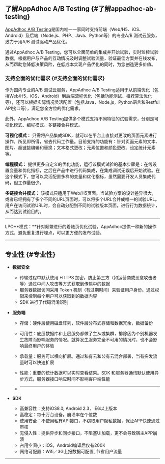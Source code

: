 ## 了解AppAdhoc A/B Testing {#了解appadhoc-ab-testing}

[AppAdhoc A/B Testing](http://www.appadhoc.com)是国内唯一一家同时支持前端（Web/H5、iOS、Android）及后端（Node.js、PHP、Java、Python等）的专业A/B 测试云服务，致力于用A/B 测试驱动产品优化。

通过AppAdhoc A/B Testing，您可以全面简单的集成并开始试验，实时监控试验数据，根据用户与产品的互动情况及时调整试验流量，验证最佳方案并在线发布，从而帮助您降低决策风险，在低成本实现产品优化的同时，为您创造更多价值。

### 支持全面的优化需求 {#支持全面的优化需求}

作为国内专业的A/B 测试云服务，AppAdhoc A/B Testing适用于从前端优化（包括Web/H5，iOS，Android）到后端流程优化（包括功能测试、推荐算法优化等），还可以根据实际情况灵活配置（包括Java，Node.js，Python语言和Restful API接口等），满足您全方位的优化需求。



此外，AppAdhoc A/B Testing提供多个模式支持不同特征的试验需求，分别是可视化模式、编程模式、多链接合并模式。

**可视化模式：** 只需将产品集成SDK，就可以在平台上直接对更改的页面元素进行操作，所见即所得，省去代码工作量。目前支持的功能有：针对页面元素的文本、图片、超链接编辑和替换；文本格式更改；元素位置和颜色更改、设定统计元素等。

**编程模式：** 提供更多自定义的优化功能，运行该模式试验的基本步骤是：在线设置变量和优化指标，之后在产品中进行代码集成，在集成调试无误后开始试验。在这个模式下，您可以灵活配置多样的变量和优化指标，虽然需要开发人员集成代码，但工作量很少。

**多链接合并模式：** 该模式只适用于Web/H5页面。当试验方案的设计差异很大，或者已经拥有了多个不同的URL页面时，可以将多个URL合并成唯一的试验URL。用户在访问试验URL时，会自动分配到不同的试验版本页面，进行行为数据统计，从而达到试验目的。

---

LPO**模式：**针对频繁进行的着陆页优化试验，AppAdhoc提供一种新的操作方式，避免重复进行埋点，可以更方便的发布试验。

---

## 专业性 {#专业性}

* **数据安全**

  * 传输过程中默认使用 HTTPS 加密，防止第三方（如运营商或恶意攻击者等）通过中间人攻击等方式获取到传输中的数据
  * 服务器数据访问采用 Token 机制（有过期时间）来验证用户身份。通过权限来控制每个用户可以获取到的数据内容
  * SDK 进行了代码混淆识别

* **服务端**

  * 存储：硬件层使用磁盘阵列，软件层分布式存储和数据冗余，数据备份
  * 可用性：底层数据库和上层服务都做了主从或集群，排除因为个别机器发生故障而影响服务的情况。就算发生服务完全不可用的情况时，也不会影响最终用户的体验
  * 承载量：服务可以横向扩展。通过私有云和公有云混合部署，当有突发流量时可以快速扩展
  * 性能：重要的统计数据可以实时查看结果。SDK 和服务器通讯默认使用异步方式，服务器接口响应时间不影响客户端性能

  * ---

* **SDK**

  * 高兼容性：支持iOS8.0, Android 2.3，IE6以上版本 
  * 高稳定：每十万台设备，崩溃率在个位数
  * 使用安全：不使用私有API接口，不窃取用户隐私数据，保证APP快速通过审核
  * 无侵入性：提供异步和同步接口，不阻塞UI加载，更不会导致宿主APP崩溃
  * 占用空间小：iOS，Android编译后仅有200K
  * 网络可配置：Wifi／3G上报数据可配置, 节省用户流量

---



